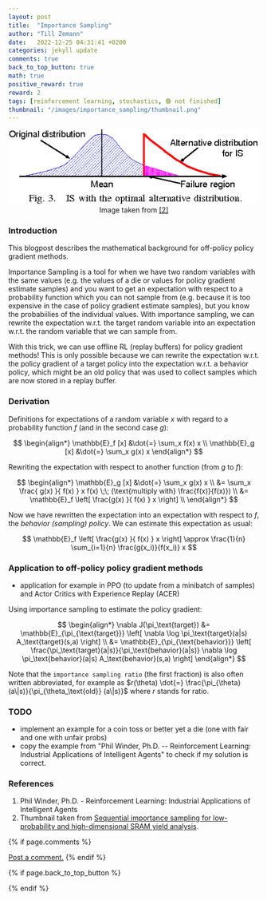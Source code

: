 ```yaml
---
layout: post
title:  "Importance Sampling"
author: "Till Zemann"
date:   2022-12-25 04:31:41 +0200
categories: jekyll update
comments: true
back_to_top_button: true
math: true
positive_reward: true
reward: 2
tags: [reinforcement learning, stochastics, 🟢 not finished]
thumbnail: "/images/importance_sampling/thumbnail.png"
---
```



<div class="img-block" style="width: 500px;">
    <img src="/images/importance_sampling/thumbnail.png"/>
</div>
<center>Image taken from <a href="https://www.semanticscholar.org/paper/Sequential-importance-sampling-for-low-probability-Katayama-Hagiwara/7e8ad118a0c1de96d29147aa58518a2ca161c48e">[2]</a></center>


<!-- <em style="float:right">First draft: 2022-10-22</em><br> -->

<!--
### Contents
* TOC
{:toc}
-->

### Introduction

This blogpost describes the mathematical background for off-policy policy gradient methods. 

Importance Sampling is a tool for when we have two random variables with the same values (e.g. the values of a die or values for policy gradient estimate samples) and you want to get an expectation with respect to a probability function which you can not sample from (e.g. because it is too expensive in the case of policy gradient estimate samples), but you know the probabiilies of the individual values.
With importance sampling, we can rewrite the expectation w.r.t. the target random variable into an expectation w.r.t. the random variable that we can sample from.

With this trick, we can use offline RL (replay buffers) for policy gradient methods! This is only possible because we can rewrite the expectation w.r.t. the policy gradient of a target policy into the expectation w.r.t. a behavior policy, which might be an old policy that was used to collect samples which are now stored in a replay buffer.

### Derivation

Definitions for expectations of a random variable $x$ with regard to a probability function $f$ (and in the second case $g$):

$$
\begin{align*}
\mathbb{E}_f [x]    &\dot{=} \sum_x f(x) x \\
\mathbb{E}_g [x]    &\dot{=} \sum_x g(x) x
\end{align*}
$$


Rewriting the expectation with respect to another function (from $g$ to $f$):

$$
\begin{align*}
\mathbb{E}_g [x]    &\dot{=} \sum_x g(x) x \\
                    &= \sum_x \frac{ g(x) }{ f(x) } x f(x)          \;\; (\text{multiply with} \frac{f(x)}{f(x)}) \\
                    &= \mathbb{E}_f \left[ \frac{g(x) }{ f(x) } x \right] \\
\end{align*}
$$

Now we have rewritten the expectation into an expectation with respect to $f$, the _behavior (sampling) policy_. We can estimate this expectation as usual:

$$
\mathbb{E}_f \left[ \frac{g(x) }{ f(x) } x \right] \approx \frac{1}{n} \sum_{i=1}{n} \frac{g(x_i)}{f(x_i)} x
$$

### Application to off-policy policy gradient methods

- application for example in PPO (to update from a minibatch of samples) and Actor Critics with Experience Replay (ACER)

Using importance sampling to estimate the policy gradient:

$$
\begin{align*}
\nabla J(\pi_\text{target})  &= \mathbb{E}_{\pi_{\text{target}}} \left[ \nabla \log \pi_\text{target}(a|s) A_\text{target}(s,a) \right] \\
&= \mathbb{E}_{\pi_{\text{behavior}}} \left[ \frac{\pi_\text{target}(a|s)}{\pi_\text{behavior}(a|s)} \nabla \log \pi_\text{behavior}(a|s) A_\text{behavior}(s,a) \right]
\end{align*}
$$

Note that the `importance sampling ratio` (the first fraction) is also often written abbreviated, for example as $r(\theta) \dot{=} \frac{\pi_{\theta} (a\|s)}{\pi_{\theta_\text{old}} (a\|s)}$ where $r$ stands for ratio.

### TODO

- implement an example for a coin toss or better yet a die (one with fair and one with unfair probs)
- copy the example from "Phil Winder, Ph.D. -- Reinforcement Learning: Industrial Applications of Intelligent Agents" to check if my solution is correct.


<!-- In-Text Citing -->
<!-- 
You can...
- use bullet points
1. use
2. ordered
3. lists


-- Math --
$\hat{s} = \frac{1}{n-1} \sum_{i=1}^{n} (x_i - \mu)^2$ 

-- Images --
<div class="img-block" style="width: 800px;">
    <img src="/images/lofi_art.png"/>
    <span><strong>Fig 1.1.</strong> Agent and Environment interactions</span>
</div>

-- Links --
[(k-fold) Cross-Validation](https://scikit-learn.org/stable/modules/cross_validation.html)

{% highlight python %}
@jit
def f(x)
    print("hi")
# does cool stuff
{% endhighlight %}

-- Highlights --
AAABC `ASDF` __some bold text__

-- Colors --
The <strong style="color: #1E72E7">joint distribution</strong> of $X$ and $Y$ is written as $P(X, Y)$.
The <strong style="color: #ED412D">marginal distribution</strong> on the other hand can be written out as a table.
-->

<!-- uncomment, when i understand more of the algorithms presented (missing DDPG, SAC, TD3, TRPO, PPO, Dyna-Q)
### Rl-Algorithms-Taxonomy in a Venn-Diagram

<div class="img-block" style="width: 700px;">
    <img src="/images/actor-critic/venn-diagram-rl-algos-detailed.png"/>
</div>

-->

### References

1. Phil Winder, Ph.D. - Reinforcement Learning: Industrial Applications of Intelligent Agents
2. Thumbnail taken from [Sequential importance sampling for low-probability and high-dimensional SRAM yield analysis][thumbnail].

<!-- Ressources -->
[thumbnail]: https://www.semanticscholar.org/paper/Sequential-importance-sampling-for-low-probability-Katayama-Hagiwara/7e8ad118a0c1de96d29147aa58518a2ca161c48e


<!-- Optional Comment Section-->
{% if page.comments %}
<p class="vspace"></p>
<a class="commentlink" role="button" href="/comments/">Post a comment.</a> <!-- role="button"  -->
{% endif %}

<!-- Optional Back to Top Button -->
{% if page.back_to_top_button %}
<script src="https://unpkg.com/vanilla-back-to-top@7.2.1/dist/vanilla-back-to-top.min.js"></script>
<script>addBackToTop({
  diameter: 40,
  backgroundColor: 'rgb(255, 255, 255, 0.7)', /* 30,144,255, 0.7 */
  textColor: '#4a4946'
})</script>
{% endif %}